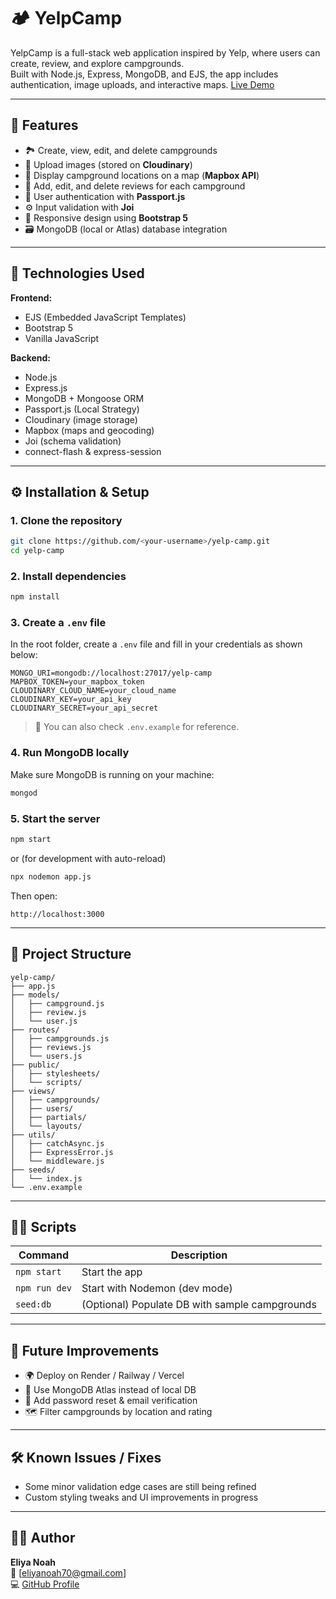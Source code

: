 # 🏕️ YelpCamp

YelpCamp is a full-stack web application inspired by Yelp, where users can create, review, and explore campgrounds.  
Built with Node.js, Express, MongoDB, and EJS, the app includes authentication, image uploads, and interactive maps.
[Live Demo](https://yelp-camp-5ttx.onrender.com/)

---

## 🌟 Features

- 🏞️ Create, view, edit, and delete campgrounds  
- 📸 Upload images (stored on **Cloudinary**)  
- 🧭 Display campground locations on a map (**Mapbox API**)  
- 💬 Add, edit, and delete reviews for each campground  
- 🔐 User authentication with **Passport.js**  
- ⚙️ Input validation with **Joi**  
- 🧱 Responsive design using **Bootstrap 5**  
- 🗃️ MongoDB (local or Atlas) database integration  

---

## 🧠 Technologies Used

**Frontend:**
- EJS (Embedded JavaScript Templates)
- Bootstrap 5
- Vanilla JavaScript

**Backend:**
- Node.js
- Express.js
- MongoDB + Mongoose ORM
- Passport.js (Local Strategy)
- Cloudinary (image storage)
- Mapbox (maps and geocoding)
- Joi (schema validation)
- connect-flash & express-session

---

## ⚙️ Installation & Setup

### 1. Clone the repository
```bash
git clone https://github.com/<your-username>/yelp-camp.git
cd yelp-camp
```

### 2. Install dependencies
```bash
npm install
```

### 3. Create a `.env` file  
In the root folder, create a `.env` file and fill in your credentials as shown below:

```env
MONGO_URI=mongodb://localhost:27017/yelp-camp
MAPBOX_TOKEN=your_mapbox_token
CLOUDINARY_CLOUD_NAME=your_cloud_name
CLOUDINARY_KEY=your_api_key
CLOUDINARY_SECRET=your_api_secret
```

> 🧩 You can also check `.env.example` for reference.

### 4. Run MongoDB locally
Make sure MongoDB is running on your machine:
```bash
mongod
```

### 5. Start the server
```bash
npm start
```
or (for development with auto-reload)
```bash
npx nodemon app.js
```

Then open:
```
http://localhost:3000
```

---

## 🧭 Project Structure

```
yelp-camp/
├── app.js
├── models/
│   ├── campground.js
│   ├── review.js
│   └── user.js
├── routes/
│   ├── campgrounds.js
│   ├── reviews.js
│   └── users.js
├── public/
│   ├── stylesheets/
│   └── scripts/
├── views/
│   ├── campgrounds/
│   ├── users/
│   ├── partials/
│   └── layouts/
├── utils/
│   ├── catchAsync.js
│   ├── ExpressError.js
│   └── middleware.js
├── seeds/
│   └── index.js
└── .env.example
```

---

## 🧑‍💻 Scripts

| Command | Description |
|----------|-------------|
| `npm start` | Start the app |
| `npm run dev` | Start with Nodemon (dev mode) |
| `seed:db` | (Optional) Populate DB with sample campgrounds |

---

## 🧩 Future Improvements

- 🌍 Deploy on Render / Railway / Vercel  
- 💾 Use MongoDB Atlas instead of local DB  
- 💌 Add password reset & email verification  
- 🗺️ Filter campgrounds by location and rating  

---

## 🛠️ Known Issues / Fixes
- Some minor validation edge cases are still being refined  
- Custom styling tweaks and UI improvements in progress  

---


## 👨‍💻 Author

**Eliya Noah**  
📧 [eliyanoah70@gmail.com]  
💻 [GitHub Profile](https://github.com/ItsEliya70)
